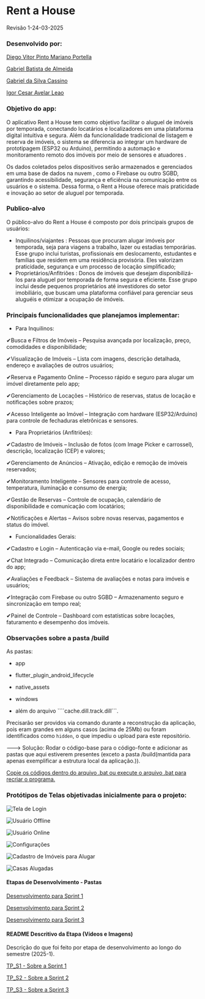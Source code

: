 # Rent a House 

Revisão 1-24-03-2025

### Desenvolvido por:

[Diego Vitor Pinto Mariano Portella](https://github.com/diegovitorportella)

[Gabriel Batista de Almeida](https://github.com/GabrielBatistadeAlmeida)

[Gabriel da Silva Cassino](https://github.com/kasshinokun)

[Igor Cesar Avelar Leao](https://github.com/Igor-leao)

### Objetivo do app:
 O aplicativo Rent a House tem como objetivo facilitar o
 aluguel de imóveis por temporada, conectando locatários e
 localizadores em uma plataforma digital intuitiva e segura.
 Além da funcionalidade tradicional de listagem e reserva
 de imóveis, o sistema se diferencia ao integrar um hardware
 de prototipagem (ESP32 ou Arduino), permitindo a
 automação e monitoramento remoto dos imóveis por meio
 de sensores e atuadores .
 
 Os dados coletados pelos dispositivos serão armazenados
 e gerenciados em uma base de dados na nuvem , como o
 Firebase ou outro SGBD, garantindo acessibilidade,
 segurança e eficiência na comunicação entre os usuários e
 o sistema. Dessa forma, o Rent a House oferece mais
 praticidade e inovação ao setor de aluguel por temporada.

 ### Publico-alvo
 O público-alvo do Rent a House é composto por dois principais grupos de usuários:
 
 - Inquilinos/viajantes : Pessoas que procuram alugar imóveis por temporada, seja para viagens a trabalho, lazer ou
 estadias temporárias. Esse grupo inclui turistas, profissionais em deslocamento, estudantes e famílias que residem em
 uma residência provisória. Eles valorizam praticidade, segurança e um processo de locação simplificado;
 - Proprietários/Anfitriões : Donos de imóveis que desejam disponibilizá-los para aluguel por temporada de forma segura
 e eficiente. Esse grupo inclui desde pequenos proprietários até investidores do setor imobiliário, que buscam uma
 plataforma confiável para gerenciar seus aluguéis e otimizar a ocupação de imóveis.

### Principais funcionalidades que planejamos implementar:
 - Para Inquilinos:
   
✔Busca e Filtros de Imóveis – Pesquisa avançada por localização, preço, comodidades e disponibilidade;
 
✔Visualização de Imóveis – Lista com imagens, descrição detalhada, endereço e avaliações de outros usuários;

✔Reserva e Pagamento Online – Processo rápido e seguro para alugar um imóvel diretamente pelo app;

✔Gerenciamento de Locações – Histórico de reservas, status de locação e notificações sobre prazos;

✔Acesso Inteligente ao Imóvel – Integração com hardware (ESP32/Arduino) para controle de fechaduras eletrônicas e
 sensores.
 
 - Para Proprietários (Anfitriões):

✔Cadastro de Imóveis – Inclusão de fotos (com Image Picker e carrossel), descrição, localização (CEP) e valores;

✔Gerenciamento de Anúncios – Ativação, edição e remoção de imóveis reservados;

✔Monitoramento Inteligente – Sensores para controle de acesso, temperatura, iluminação e consumo de energia;

✔Gestão de Reservas – Controle de ocupação, calendário de disponibilidade e comunicação com locatários;

✔Notificações e Alertas – Avisos sobre novas reservas, pagamentos e status do imóvel.

- Funcionalidades Gerais:

✔Cadastro e Login – Autenticação via e-mail, Google ou redes sociais;

✔Chat Integrado – Comunicação direta entre locatário e localizador dentro do app;

✔Avaliações e Feedback – Sistema de avaliações e notas para imóveis e usuários;

✔Integração com Firebase ou outro SGBD – Armazenamento seguro e sincronização em tempo real;

✔Painel de Controle – Dashboard com estatísticas sobre locações, faturamento e desempenho dos imóveis.
### Observações sobre a pasta /build
 
 As pastas:
 
 - app
 
 - flutter_plugin_android_lifecycle
 
 - native_assets
 
 - windows
 
 - além do arquivo ````cache.dill.track.dill```.
 
 Precisarão ser providos via comando durante a reconstrução da aplicação, pois eram grandes em alguns casos (acima de 25Mb) 
 ou foram identificados como ```hidden```, o que impediu o upload para este repositório.
 
 ---> Solução: Rodar o código-base para o código-fonte e adicionar as pastas que aqui estiverem presentes (exceto a pasta /build(mantida para apenas exemplificar a estrutura local da aplicação.)).
 
 [Copie os códigos dentro do arquivo .bat ou execute o arquivo .bat para recriar o programa.](https://github.com/kasshinokun/Projeto-Integrado-Desenvolvimento-Movel/blob/main/Rent_a_House_App/Exemplos/create_app_folder.bat)


### Protótipos de Telas objetivadas inicialmente para o projeto:

![Tela de Login](https://github.com/kasshinokun/Projeto-Integrado-Desenvolvimento-Movel/blob/main/Rent_a_House_App/Imagens_S1/imagens_envio/tela_login.jpg)

![Usuário Offline](https://github.com/kasshinokun/Projeto-Integrado-Desenvolvimento-Movel/blob/main/Rent_a_House_App/Imagens_S1/imagens_envio/useroffline.jpg)

![Usuário Online](https://github.com/kasshinokun/Projeto-Integrado-Desenvolvimento-Movel/blob/main/Rent_a_House_App/Imagens_S1/imagens_envio/useronline.jpg)

![Configurações](https://github.com/kasshinokun/Projeto-Integrado-Desenvolvimento-Movel/blob/main/Rent_a_House_App/Imagens_S1/imagens_envio/settings.jpg)

![Cadastro de Imóveis para Alugar](https://github.com/kasshinokun/Projeto-Integrado-Desenvolvimento-Movel/blob/main/Rent_a_House_App/Imagens_S1/imagens_envio/registerhouse.jpg)

![Casas Alugadas](https://github.com/kasshinokun/Projeto-Integrado-Desenvolvimento-Movel/blob/main/Rent_a_House_App/Imagens_S1/imagens_envio/myhouses.jpg)

#### Etapas de Desenvolvimento - Pastas

[Desenvolvimento para Sprint 1](https://github.com/kasshinokun/Projeto-Integrado-Desenvolvimento-Movel/blob/main/Rent_a_House_App/Releases/TP_S1/)

[Desenvolvimento para Sprint 2](https://github.com/kasshinokun/Projeto-Integrado-Desenvolvimento-Movel/blob/main/Rent_a_House_App/Releases/TP_S2/)

[Desenvolvimento para Sprint 3](https://github.com/kasshinokun/Projeto-Integrado-Desenvolvimento-Movel/blob/main/Rent_a_House_App/Releases/TP_S3/)


#### README Descritivo da Etapa (Vídeos e Imagens)

Descrição do que foi feito por etapa de desenvolvimento ao longo do semestre (2025-1).

[TP_S1 - Sobre a Sprint 1](https://github.com/kasshinokun/Projeto-Integrado-Desenvolvimento-Movel/blob/main/Rent_a_House_App/Releases/TP_S1/README.md)

[TP_S2 - Sobre a Sprint 2](https://github.com/kasshinokun/Projeto-Integrado-Desenvolvimento-Movel/blob/main/Rent_a_House_App/Releases/TP_S2/README.md)

[TP_S3 - Sobre a Sprint 3](https://github.com/kasshinokun/Projeto-Integrado-Desenvolvimento-Movel/blob/main/Rent_a_House_App/Releases/TP_S3/ReadME.md)

